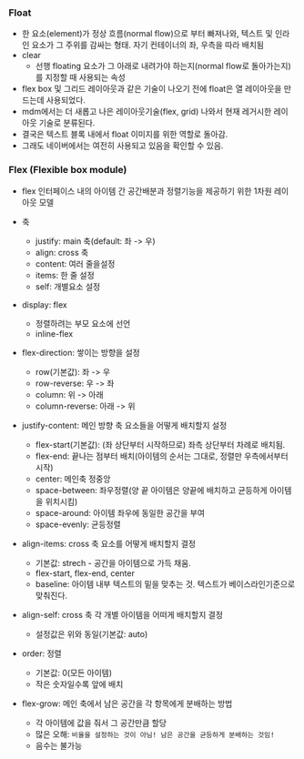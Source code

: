 ### Float

* 한 요소(element)가 정상 흐름(normal flow)으로 부터 빠져나와, 텍스트 및 인라인 요소가 그 주위를 감싸는 형태. 자기 컨테이너의 좌, 우측을 따라 배치됨
* clear
  * 선행 floating  요소가 그 아래로 내려가야 하는지(normal flow로 돌아가는지)를 지정할 때 사용되는 속성
* flex box 및 그리드 레이아웃과 같은 기술이 나오기 전에 float은 열 레이아웃을 만드는데 사용되었다.
* mdm에서는 더 새롭고 나은 레이아웃기술(flex, grid) 나와서 현재 레거시한 레이아웃 기술로 분류된다.
* 결국은 텍스트 블록 내에서 float 이미지를 위한 역할로 돌아감.
* 그래도 네이버에서는 여전히 사용되고 있음을 확인할 수 있음.



### Flex (Flexible box module)

* flex 인터페이스 내의 아이템 간 공간배분과 정렬기능을 제공하기 위한 1차원 레이아웃 모델

* 축

  * justify: main 축(default: 좌 -> 우)
  * align: cross 축
  * content: 여러 줄을설정
  * items: 한 줄 설정
  * self: 개별요소 설정

* display: flex

  * 정렬하려는 부모 요소에 선언
  * inline-flex

* flex-direction: 쌓이는 방향을 설정

  * row(기본값): 좌 -> 우
  * row-reverse: 우 -> 좌
  * column: 위 -> 아래
  * column-reverse: 아래 -> 위

* justify-content: 메인 방향 축 요소들을 어떻게 배치할지 설정

  * flex-start(기본값): (좌 상단부터 시작하므로) 좌측 상단부터 차례로 배치됨.
  * flex-end: 끝나는 점부터 배치(아이템의 순서는 그대로, 정렬만 우측에서부터 시작)
  * center: 메인축 정중앙
  * space-between: 좌우정렬(양 끝 아이템은 양끝에 배치하고 균등하게 아이템을 위치시킴)
  * space-around: 아이템 좌우에 동일한 공간을 부여
  * space-evenly: 균등정렬

* align-items: cross 축 요소를 어떻게 배치할지 결정

  * 기본값: strech - 공간을 아이템으로 가득 채움.
  * flex-start, flex-end, center 
  * baseline: 아이템 내부 텍스트의 밑을 맞추는 것. 텍스트가 베이스라인기준으로 맞춰진다.

* align-self: cross 축 각 개별 아이템을 어떠게 배치할지 결정

  * 설정값은 위와 동일(기본값: auto)

* order: 정렬

  * 기본값: 0(모든 아이템)
  * 작은 숫자일수록 앞에 배치

* flex-grow: 메인 축에서 남은 공간을 각 항목에게 분배하는 방법

  * 각 아이템에 값을 줘서 그 공간만큼 할당
  * 많은 오해: `비율을 설정하는 것이 아님! 남은 공간을 균등하게 분배하는 것임!`
  * 음수는 불가능

  